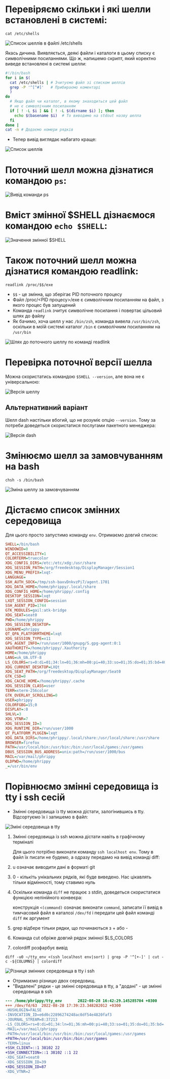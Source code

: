 # Перевіряємо скільки і які шелли встановлені в системі:

```cat /etc/shells```

![Список шеллів в файлі /etc/shells](etc_shells.png)

Якась дичина. Виявляється, деякі файли і каталоги в цьому списку є символічними посиланнями. Що ж, напишемо скрипт, який коректно виведе встановлені в системі шелли:

```bash
#!/bin/bash
for i in $(
  cat /etc/shells | # Зчитуємо файл зі списком шеллів
  grep -P '^[^#]'   # Прибираємо коментарі
  )
do
  # Якщо файл чи каталог, в якому знаходиться цей файл
  # не є символічним посиланням
  if [ ! -L $i ] && [ ! -L $(dirname $i) ]; then
    echo $(basename $i)  # То виводимо на stdout назву шелла
  fi
done |
cat -n # Додаємо номери рядків
```

* Тепер вивід виглядає набагато краще:

![Список шеллів](etc_shells_script.png)

# Поточний шелл можна дізнатися командою `ps`:

![Вивід команди ps](ps.png)

# Вміст змінної $SHELL дізнаємося командою `echo $SHELL`:

![Значення змінної $SHELL](shell_var.png)

# Також поточний шелл можна дізнатися командою readlink:

```readlink /proc/$$/exe```

* `$$` - це змінна, що зберігає PID поточного процесу
* Файл /proc/<PID процесу>/exe є символічним посиланням на файл, з якого процес був запущений
* Команда `readlink` зчитує символічне посилання і повертає цільовий шлях до файлу
* Як бачимо, хоча шелл у нас `/bin/zsh`, команда вивела `/usr/bin/zsh`, оскільки в моїй системі каталог `/bin` є символічним посиланням на `/usr/bin`

![Шлях до поточного шеллу по команді readlink](readlink_proc.png)

# Перевірка поточної версії шелла
Можна скористатись командою `$SHELL --version`, але вона не є універсальною:

![Версія шеллу](shell_version.png)

## Альтернативний варіант

Шелл dash настільки вбогий, що не розуміє опцію `--version`. Тому за потреби доведеться скористатися послугами пакетного менеджера:

![Версія dash](dash.png)

# Змінюємо шелл за замовчуванням на bash

```chsh -s /bin/bash```

![Зміна шеллу за замовчуванням](chsh.png)

# Дістаємо список змінних середовища
Для цього просто запустимо команду `env`. Отримаємо довгий список:

```ini
SHELL=/bin/bash
WINDOWID=0
QT_ACCESSIBILITY=1
COLORTERM=truecolor
XDG_CONFIG_DIRS=/etc:/etc/xdg:/usr/share
XDG_SESSION_PATH=/org/freedesktop/DisplayManager/Session1
XDG_MENU_PREFIX=lxqt-
LANGUAGE=
SSH_AUTH_SOCK=/tmp/ssh-baxvDnkvzPi7/agent.1701
XDG_DATA_HOME=/home/phrippy/.local/share
XDG_CONFIG_HOME=/home/phrippy/.config
DESKTOP_SESSION=lxqt
LXQT_SESSION_CONFIG=session
SSH_AGENT_PID=1744
GTK_MODULES=gail:atk-bridge
XDG_SEAT=seat0
PWD=/home/phrippy
XDG_SESSION_DESKTOP=
LOGNAME=phrippy
QT_QPA_PLATFORMTHEME=lxqt
XDG_SESSION_TYPE=x11
GPG_AGENT_INFO=/run/user/1000/gnupg/S.gpg-agent:0:1
XAUTHORITY=/home/phrippy/.Xauthority
HOME=/home/phrippy
LANG=uk_UA.UTF-8
LS_COLORS=rs=0:di=01;34:ln=01;36:mh=00:pi=40;33:so=01;35:do=01;35:bd=40;33;01:cd=40;33;01:or=40;31;01:mi=00:su=37;41:sg=30;43:ca=30;41:tw=30;42:ow=34;42:st=37;44:ex=01;32:*.tar=01;31:*.tgz=01;31:*.arc=01;31:*.arj=01;31:*.taz=01;31:*.lha=01;31:*.lz4=01;31:*.lzh=01;31:*.lzma=01;31:*.tlz=01;31:*.txz=01;31:*.tzo=01;31:*.t7z=01;31:*.zip=01;31:*.z=01;31:*.dz=01;31:*.gz=01;31:*.lrz=01;31:*.lz=01;31:*.lzo=01;31:*.xz=01;31:*.zst=01;31:*.tzst=01;31:*.bz2=01;31:*.bz=01;31:*.tbz=01;31:*.tbz2=01;31:*.tz=01;31:*.deb=01;31:*.rpm=01;31:*.jar=01;31:*.war=01;31:*.ear=01;31:*.sar=01;31:*.rar=01;31:*.alz=01;31:*.ace=01;31:*.zoo=01;31:*.cpio=01;31:*.7z=01;31:*.rz=01;31:*.cab=01;31:*.wim=01;31:*.swm=01;31:*.dwm=01;31:*.esd=01;31:*.jpg=01;35:*.jpeg=01;35:*.mjpg=01;35:*.mjpeg=01;35:*.gif=01;35:*.bmp=01;35:*.pbm=01;35:*.pgm=01;35:*.ppm=01;35:*.tga=01;35:*.xbm=01;35:*.xpm=01;35:*.tif=01;35:*.tiff=01;35:*.png=01;35:*.svg=01;35:*.svgz=01;35:*.mng=01;35:*.pcx=01;35:*.mov=01;35:*.mpg=01;35:*.mpeg=01;35:*.m2v=01;35:*.mkv=01;35:*.webm=01;35:*.webp=01;35:*.ogm=01;35:*.mp4=01;35:*.m4v=01;35:*.mp4v=01;35:*.vob=01;35:*.qt=01;35:*.nuv=01;35:*.wmv=01;35:*.asf=01;35:*.rm=01;35:*.rmvb=01;35:*.flc=01;35:*.avi=01;35:*.fli=01;35:*.flv=01;35:*.gl=01;35:*.dl=01;35:*.xcf=01;35:*.xwd=01;35:*.yuv=01;35:*.cgm=01;35:*.emf=01;35:*.ogv=01;35:*.ogx=01;35:*.aac=00;36:*.au=00;36:*.flac=00;36:*.m4a=00;36:*.mid=00;36:*.midi=00;36:*.mka=00;36:*.mp3=00;36:*.mpc=00;36:*.ogg=00;36:*.ra=00;36:*.wav=00;36:*.oga=00;36:*.opus=00;36:*.spx=00;36:*.xspf=00;36:
XDG_CURRENT_DESKTOP=LXQt
XDG_SEAT_PATH=/org/freedesktop/DisplayManager/Seat0
GTK_CSD=0
XDG_CACHE_HOME=/home/phrippy/.cache
XDG_SESSION_CLASS=user
TERM=xterm-256color
GTK_OVERLAY_SCROLLING=0
USER=phrippy
COLORFGBG=15;0
DISPLAY=:0
SHLVL=3
XDG_VTNR=7
XDG_SESSION_ID=3
XDG_RUNTIME_DIR=/run/user/1000
QT_PLATFORM_PLUGIN=lxqt
XDG_DATA_DIRS=/home/phrippy/.local/share:/usr/local/share:/usr/share
BROWSER=firefox
PATH=/usr/local/bin:/usr/bin:/bin:/usr/local/games:/usr/games
DBUS_SESSION_BUS_ADDRESS=unix:path=/run/user/1000/bus
MAIL=/var/mail/phrippy
OLDPWD=/home/phrippy
_=/usr/bin/env
```

# Порівнюємо змінні середовища із tty і ssh сесій
* Змінні середовища із tty можна дістати, залогінившись в tty. Відсортуємо їх і запишемо в файл:

![Зміні середовища в tty](tty_env.png)

1. Змінні середовища із ssh можна дістати навіть в графічному терміналі

   Для цього потрібно виконати команду `ssh localhost env`. Тому в файл їх писати не будемо, а одразу передамо на вивід команді diff:

2. u означає виводити дані в форматі git
3. 0 - кількіть унікальних рядків, які буде виведено. Нас цікавлять тільки відмінності, тому ставимо нуль
4. Оскільки команда `diff` не працює з stdin, доведеться скористатися функцією нелінійного конвеєра:

   конструкція `<(command)` означає виконати `command`, записати її вивід в тимчасовий файл в каталозі `/dev/fd` і передати цей файл команді `diff` як аргумент

5. grep відбере тільки рядки, що починаються з + або -
6. Команда cut обріже довгий рядок змінної $LS_COLORS
7. colordiff розфарбує вивід

```diff -u0 ~/tty_env <(ssh localhost env|sort) | grep -P '^[+-]' | cut -c -${COLUMNS} | colordiff```

![Різниця змінних середовища в tty і ssh](env_diff.png)

* Отримаємо різницю двох середовищ.
* "Видалені" рядки - це змінні середовища в tty, а "додані" - це змінні середовища в ssh

```diff
--- /home/phrippy/tty_env       2022-08-28 16:42:29.145285704 +0300
+++ /dev/fd/63  2022-08-28 17:39:23.348282012 +0300
-HUSHLOGIN=FALSE
-INVOCATION_ID=e6d0c22896274248ac0df54e4820faf3
-JOURNAL_STREAM=8:37213
-LS_COLORS=rs=0:di=01;34:ln=01;36:mh=00:pi=40;33:so=01;35:do=01;35:bd=
-MAIL=/var/mail/phrippy
-PATH=/usr/local/bin:/usr/bin:/bin:/usr/local/games:/usr/games
+PATH=/usr/local/bin:/usr/bin:/bin:/usr/games
-TERM=linux
+SSH_CLIENT=::1 38102 22
+SSH_CONNECTION=::1 38102 ::1 22
-XDG_SEAT=seat0
-XDG_SESSION_ID=39
+XDG_SESSION_ID=87
-XDG_VTNR=2
```

